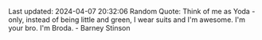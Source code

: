 Last updated: 2024-04-07 20:32:06
Random Quote: Think of me as Yoda - only, instead of being little and green, I wear suits and I'm awesome. I'm your bro. I'm Broda. - Barney Stinson